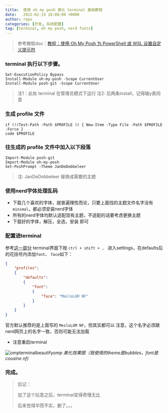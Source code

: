 ```yaml
---
title:  使用 oh my posh 美化 terminal 基础教程
date:   2022-02-19 18:08:00 +0800
author: repo
categories: [开发, 系统配置]
tag: [terminal, oh my posh, nerd fonts]
---
```

> 参考微软doc：[教程：使用 Oh My Posh 为 PowerShell 或 WSL 设置自定义提示符](https://docs.microsoft.com/zh-cn/windows/terminal/tutorials/custom-prompt-setup)
### terminal 执行以下步骤。
``` shell
Set-ExecutionPolicy Bypass
Install-Module oh-my-posh -Scope CurrentUser
Install-Module posh-git -Scope CurrentUser
```
> 注1：此处 terminal 在管理员模式下运行
> 注2: 后两条install，记得输y表同意
### 生成 profile 文件
``` shell
if (!(Test-Path -Path $PROFILE )) { New-Item -Type File -Path $PROFILE -Force }
code $PROFILE
```
### 往生成的 profile 文件中加入以下段落
``` shell
Import-Module posh-git
Import-Module oh-my-posh
Set-PoshPrompt -Theme JanDeDobbeleer
```
> 注: JanDeDobbeleer 替换成需要的主题

### 使用nerd字体处理乱码
+ 下载几个喜欢的字体，就普遍理性而论，只要上面找的主题文件名字没有 `minimal`，都必须安装nerd字体
+ 所有的nerd字体均默认适配现有主题，不适配的话要考虑更换主题
+ 下载好的字体，解压，全选，安装 即可

### 配置进terminal
参考[这一部分](https://ohmyposh.dev/docs/config-fonts)
terminal界面下按 `ctrl + shift + , ` 进入settings，在defaults后的花括号内添加`font`、 `face`如下：

``` json
{
    "profiles":
    {
        "defaults":
        {
            "font":
            {
                "face": "MesloLGM NF"
            }
        }
    }
}
```
官方默认推荐的是上面写的 `MesloLGM NF`，但其实都可以
注意，这个名字必须跟nerd网页上的名字一致，否则可能无法加载

+ 注意重启terminal

![ompterminalbeautify](https://s4.ax1x.com/2022/02/19/HbIDJS.png)_omp 美化效果图（我使用的theme是bubbles，font是cousine nf)_

### 完成。

>
>
>后记：
>
>加了这个玩意之后，terminal变得奇慢无比
>
>后来觉得华而不实，删了。。。
>
>